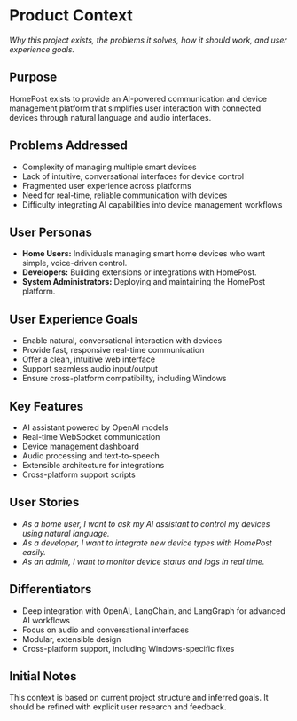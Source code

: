 # Product Context

_Why this project exists, the problems it solves, how it should work, and user experience goals._

## Purpose
HomePost exists to provide an AI-powered communication and device management platform that simplifies user interaction with connected devices through natural language and audio interfaces.

## Problems Addressed
- Complexity of managing multiple smart devices
- Lack of intuitive, conversational interfaces for device control
- Fragmented user experience across platforms
- Need for real-time, reliable communication with devices
- Difficulty integrating AI capabilities into device management workflows

## User Personas
- **Home Users:** Individuals managing smart home devices who want simple, voice-driven control.
- **Developers:** Building extensions or integrations with HomePost.
- **System Administrators:** Deploying and maintaining the HomePost platform.

## User Experience Goals
- Enable natural, conversational interaction with devices
- Provide fast, responsive real-time communication
- Offer a clean, intuitive web interface
- Support seamless audio input/output
- Ensure cross-platform compatibility, including Windows

## Key Features
- AI assistant powered by OpenAI models
- Real-time WebSocket communication
- Device management dashboard
- Audio processing and text-to-speech
- Extensible architecture for integrations
- Cross-platform support scripts

## User Stories
- *As a home user, I want to ask my AI assistant to control my devices using natural language.*
- *As a developer, I want to integrate new device types with HomePost easily.*
- *As an admin, I want to monitor device status and logs in real time.*

## Differentiators
- Deep integration with OpenAI, LangChain, and LangGraph for advanced AI workflows
- Focus on audio and conversational interfaces
- Modular, extensible design
- Cross-platform support, including Windows-specific fixes

## Initial Notes
This context is based on current project structure and inferred goals. It should be refined with explicit user research and feedback.

